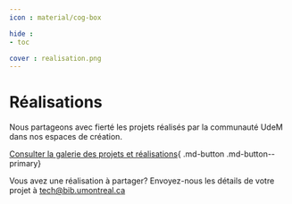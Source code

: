 ```yaml
---
icon : material/cog-box

hide : 
- toc

cover : realisation.png
---
```


# Réalisations

Nous partageons avec fierté les projets réalisés par la communauté UdeM dans nos espaces de création. 

[Consulter la galerie des projets et réalisations](https://www.notion.so/creanum/Projets-et-r-alisations-cd151981b1214997a8233d1b740c18c0){ .md-button .md-button--primary}

Vous avez une réalisation à partager? Envoyez-nous les détails de votre projet à tech@bib.umontreal.ca 
